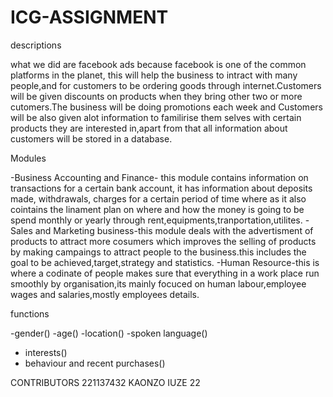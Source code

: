 # ICG-ASSIGNMENT
descriptions

what we did are facebook ads because facebook is one of the common platforms in the planet, this will help the business to intract with many people,and for customers to be ordering goods through internet.Customers will be given discounts on products when they bring other two or more cutomers.The business will be doing promotions each week and Customers will be also given alot information to familirise them selves with certain products they are interested in,apart from that all information about customers will be stored in a database.

Modules 

-Business Accounting and Finance- this module contains information on transactions for a certain bank account, it has information about deposits made, withdrawals, charges for a certain period of time where as it also cointains the linament plan on where and how the money is going to be spend monthly or yearly through rent,equipments,tranportation,utilites.
-Sales and Marketing business-this module deals with the advertisment of products to attract more cosumers which improves the selling of products by making campaings to attract people to the business.this includes the goal to be achieved,target,strategy and statistics.
-Human Resource-this is where a codinate of people makes sure that everything in a work place run smoothly by organisation,its mainly focuced on human labour,employee wages and salaries,mostly employees details.

functions

-gender()
-age()
-location()
-spoken language()
- interests()
- behaviour and recent purchases()

CONTRIBUTORS
221137432 KAONZO IUZE
22





